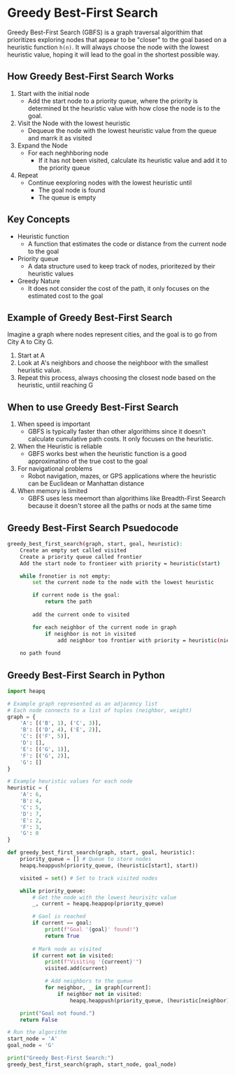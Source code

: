 # Greedy Best-First Search

Greedy Best-First Search (GBFS) is a graph traversal algorithim that prioritizes exploring nodes that appear to be "closer" to the goal based on a heuristic function `h(n)`.  It will always choose the node wiith the lowest heuristic value, hoping it will lead to the goal in the shortest possible way.

## How Greedy Best-First Search Works

1. Start with the initial node
    - Add the start node to a priority queue, where the priority is determined bt the heuristic value with how close the node is to the goal.
2. Visit the Node with the lowest heuristic
    - Dequeue the node with the lowest heuristic value from the queue and marrk it as visited
3. Expand the Node
    - For each neghhboring node
        - If it has not been visited, calculate its heuristic value and add it to the priority queue
4. Repeat
    - Continue eexploring nodes with the lowest heuristic until
        - The goal node is found
        - The queue is empty

## Key Concepts

- Heuristic function
    - A function that estimates the code or distance from the current node to the goal
- Priority queue
    - A data structure used to keep track of nodes, prioritezed by their heuristic values
- Greedy Nature
    - It does not consider the cost of the path, it only focuses on the estimated cost to the goal

## Example of Greedy Best-First Search

Imagine a graph where nodes represent cities, and the goal is to go from City A to City G.
1. Start at A
2. Look at A's neighbors and choose the neighboor with the smallest heuristic value.
3. Repeat this process, always choosing the closest node based on the heuristic, untiil reaching G

## When to use Greedy Best-First Search

1. When speed is important
    - GBFS is typically faster than other algorithims since it doesn't calculate cumulative path costs. It only focuses on the heuristic.
2. When the Heuristic is reliable
    - GBFS works best when the heuristic function is a good approximatino of the true cost to the goal
3. For navigational problems
    - Robot navigation, mazes, or GPS applications where the heuristic can be Euclidean or Manhattan distance
4. When memory is limited
    - GBFS uses less meemort than algorithims like Breadth-First Seearch because it doesn't storee all the paths or nods at the same time

## Greedy Best-First Search Psuedocode
```bash
greedy_best_first_search(graph, start, goal, heuristic):
    Create an empty set called visited
    Create a priority queue called frontier
    Add the start node to frontieer with priority = heuristic(start)

    while fronotier is not empty:
        set the current node to the node with the lowest heuristic

        if current node is the goal:
            return the path
        
        add the current onde to visited

        for each neighbor of the current node in graph
            if neighbor is not in visited
                add neighbor too frontier with priority = heuristic(nieghbor)
    
    no path found
```

## Greedy Best-First Search in Python
```python
import heapq

# Example graph represented as an adjacency list
# Each node connects to a list of tuples (neighbor, weight)
graph = {
    'A': [('B', 1), ('C', 3)],
    'B': [('D', 4), ('E', 2)],
    'C': [('F', 5)],
    'D': [],
    'E': [('G', 1)],
    'F': [('G', 2)],
    'G': []
}

# Example heuristic values for each node
heuristic = {
    'A': 6,
    'B': 4,
    'C': 5,
    'D': 7,
    'E': 2,
    'F': 3,
    'G': 0
}

def greedy_best_first_search(graph, start, goal, heuristic):
    priority_queue = [] # Queue to store nodes
    heapq.heappush(priority_queue, (heuristic[start], start))

    visited = set() # Set to track visited nodes

    while priority_queue:
        # Get the node with the lowest heurisitc value
        _, current = heapq.heappop(priority_queue)

        # Gaol is reached
        if current == goal:
            print(f"Goal '{goal}' found!")
            return True
        
        # Mark node as visited
        if current not in visited:
            print(f"Visiting '{curreent}'")
            visited.add(current)

            # Add neighbors to the queue
            for neighbor, _ in graph[current]:
                if neighbor not in visited:
                    heapq.heappush(priority_queue, (heuristic[neighbor], neighbor))

    print("Goal not found.")
    return False

# Run the algorithm
start_node = 'A'
goal_node = 'G'

print("Greedy Best-First Search:")
greedy_best_first_search(graph, start_node, goal_node)     
```
